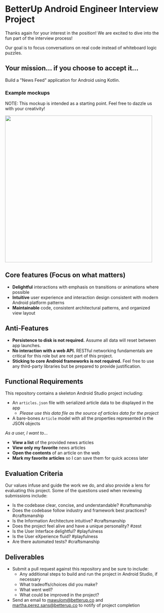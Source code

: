 # BetterUp Android Engineer Interview Project

Thanks again for your interest in the position!  We are excited to dive into the fun part of the interview process!

Our goal is to focus conversations on real code instead of whiteboard logic puzzles.


## Your mission... if you choose to accept it...

Build a "News Feed" application for Android using Kotlin.

### Example mockups

NOTE: This mockup is intended as a starting point. Feel free to dazzle us with your creativity!

<img src="https://github.com/betterup/betterup-interview-android/raw/master/doc/mock.png?raw=true" height="480" />

## Core features (Focus on what matters)

- **Delightful** interactions with emphasis on transitions or animations where possible
- **Intuitive** user experience and interaction design consistent with modern Android platform patterns
- **Maintainable** code, consistent architectural patterns, and organized view layout

## Anti-Features

- **Persistence to disk is not required.** Assume all data will reset between app launches.
- **No interaction with a web API.** RESTful networking fundamentals are critical for this role but are not part of this project.
- **Sticking to core Android frameworks is not required.** Feel free to use any third-party libraries but be prepared to provide justification.

## Functional Requirements

This repository contains a skeleton Android Studio project including:

- An `articles.json` file with serialized article data to be displayed in the app
    - _Please use this data file as the source of articles data for the project_
- A bare-bones `Article` model with all the properties represented in the JSON objects

_As a user, I want to_...

- **View a list** of the provided news articles
- **View only my favorite** news articles
- **Open the contents** of an article on the web
- **Mark my favorite articles** so I can save them for quick access later

## Evaluation Criteria

Our values infuse and guide the work we do, and also provide a lens for evaluating this project.
Some of the questions used when reviewing submissions include:

- Is the codebase clear, concise, and understandable? #craftsmanship
- Does the codebase follow industry and framework best practices? #craftsmanship
- Is the Information Architecture intuitive? #craftsmanship
- Does the project feel alive and have a unique personality? #zest
- Is the User Interface delightful? #playfulness
- Is the User eXperience fluid? #playfulness
- Are there automated tests? #craftsmanship

## Deliverables

- Submit a pull request against this repository and be sure to include:
  * Any additional steps to build and run the project in Android Studio, if necessary
  * What tradeoffs/choices did you make?
  * What went well?
  * What could be improved in the project?
- Send an email to mawulom@betterup.co and martha.perez.sans@betterup.co to notify of project completion
